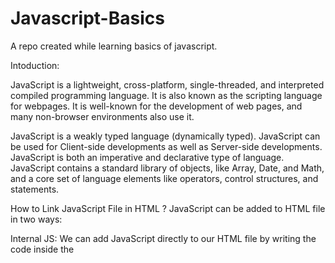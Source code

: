 # Javascript-Basics
A repo created while learning basics of javascript.

Intoduction:
    
JavaScript is a lightweight, cross-platform, single-threaded, and interpreted compiled programming language. It is also known as the scripting language for webpages. It is well-known for the development of web pages, and many non-browser environments also use it.

JavaScript is a weakly typed language (dynamically typed). JavaScript can be used for Client-side developments as well as Server-side developments. JavaScript is both an imperative and declarative type of language. JavaScript contains a standard library of objects, like Array, Date, and Math, and a core set of language elements like operators, control structures, and statements. 

How to Link JavaScript File in HTML ?
JavaScript can be added to HTML file in two ways:

Internal JS: We can add JavaScript directly to our HTML file by writing the code inside the <script> tag. The <script> tag can either be placed inside the <head> or the <body> tag according to the requirement.
External JS: We can write JavaScript code in another files having an extension.js and then link this file inside the <head> tag of the HTML file in which we want to add this code.

History of JavaScript
It was created in 1995 by Brendan Eich while he was an engineer at Netscape. It was originally going to be named LiveScript but was renamed. Unlike most programming languages, JavaScript language has no concept of input or output. It is designed to run as a scripting language in a host environment, and it is up to the host environment to provide mechanisms for communicating with the outside world. The most common host environment is the browser. 

Features of JavaScript
According to a recent survey conducted by Stack Overflow, JavaScript is the most popular language on earth. 
With advances in browser technology and JavaScript having moved into the server with Node.js and other frameworks, JavaScript is capable of so much more. Here are a few things that we can do with JavaScript: 

JavaScript was created in the first place for DOM manipulation. Earlier websites were mostly static, after JS was created dynamic Web sites were made.
Functions in JS are objects. They may have properties and methods just like other objects. They can be passed as arguments in other functions.
Can handle date and time.
Performs Form Validation although the forms are created using HTML.
No compiler is needed.

Applications of JavaScript
Web Development: Adding interactivity and behavior to static sites JavaScript was invented to do this in 1995. By using AngularJS that can be achieved so easily.
Web Applications: With technology, browsers have improved to the extent that a language was required to create robust web applications. When we explore a map in Google Maps then we only need to click and drag the mouse. All detailed view is just a click away, and this is possible only because of JavaScript. It uses Application Programming Interfaces(APIs) that provide extra power to the code. The Electron and React are helpful in this department.
Server Applications: With the help of Node.js, JavaScript made its way from client to server and Node.js is the most powerful on the server side.
Games: Not only in websites, but JavaScript also helps in creating games for leisure. The combination of JavaScript and HTML 5 makes JavaScript popular in game development as well. It provides the EaseJS library which provides solutions for working with rich graphics.
Smartwatches: JavaScript is being used in all possible devices and applications. It provides a library PebbleJS which is used in smartwatch applications. This framework works for applications that require the Internet for their functioning.
Art: Artists and designers can create whatever they want using JavaScript to draw on HTML 5 canvas, and make the sound more effective also can be used p5.js library.
Machine Learning: This JavaScript ml5.js library can be used in web development by using machine learning.
Mobile Applications: JavaScript can also be used to build an application for non-web contexts. The features and uses of JavaScript make it a powerful tool for creating mobile applications. This is a Framework for building web and mobile apps using JavaScript. Using React Native, we can build mobile applications for different operating systems. We do not require to write code for different systems. Write once use it anywhere!

Limitations of JavaScript
 Security risks: JavaScript can be used to fetch data using AJAX or by manipulating tags that load data such as <img>, <object>, <script>. These attacks are called cross-site script attacks. They inject JS that is not part of the site into the visitor’s browser thus fetching the details. 
Performance: JavaScript does not provide the same level of performance as offered by many traditional languages as a complex program written in JavaScript would be comparatively slow. But as JavaScript is used to perform simple tasks in a browser, so performance is not considered a big restriction in its use.
Complexity: To master a scripting language, programmers must have a thorough knowledge of all the programming concepts, core language objects, and client and server-side objects otherwise it would be difficult for them to write advanced scripts using JavaScript.
Weak error handling and type checking facilities: It is a weakly typed language as there is no need to specify the data type of the variable. So wrong type checking is not performed by compile.

JavaScript is considered lightweight due to the fact that it has low CPU usage, is easy to implement, and has a minimalist syntax. Minimalist syntax as in, has no data types. Everything is treated here as an object. It is very easy to learn because of its syntax similar to C++ and Java.

A lightweight language does not consume much of your CPU’s resources. It doesn’t put excess strain on your CPU or RAM. JavaScript runs in the browser even though it has complex paradigms and logic which means it uses fewer resources than other languages. For example, NodeJs, a variation of JavaScript not only performs faster computations but also uses fewer resources than its counterparts such as Dart or Java.

Additionally, when compared with other programming languages, it has fewer in-built libraries or frameworks, contributing as another reason for it being lightweight. However, this brings a drawback in that we need to incorporate external libraries and frameworks. 

JavaScript is both compiled and interpreted. In the earlier versions of JavaScript, it used only the interpreter that executed code line by line and shows the result immediately. But with time the performance became an issue as interpretation is quite slow. Therefore, in the newer versions of JS, probably after the V8, the JIT compiler was also incorporated to optimize the execution and display the result more quickly. This JIT compiler generates a bytecode that is relatively easier to code. This bytecode is a set of highly optimized instructions. 
The V8 engine initially uses an interpreter, to interpret the code. On further executions, the V8 engine finds patterns such as frequently executed functions, and frequently used variables, and compiles them to improve performance.

JavaScript is best known for web page development but it is also used in a variety of non-browser environments. 

Introduction to Object Oriented Programming in Javascript :

    The concept of Object Oriented Programming in JavaScript was introduced in ES6. Before ES6 JavaScript did not support the OOPs and it was a completely functional-based programming language everything was done with the help of functions. We can implement the OOPs in ES6 by creating classes and their object instances. Now, after the introduction of ES6, JavaScript become an Object Oriented Programming language as it supports all four basic pillars of OOPs which are inheritance, encapsulation, abstraction, and polymorphism.

    As JavaScript is widely used in Web Development, in this article we will explore some of the Object Oriented mechanisms supported by JavaScript to get the most out of it. Some of the common interview questions in JavaScript on OOPS include:

How is Object-Oriented Programming implemented in JavaScript? 
How does it differ from other languages? 
Can you implement Inheritance in JavaScript?
and so on…

There are certain features or mechanisms which make a Language Object-Oriented like:

OOPs Concept in JavaScript

Object	Classes	Encapsulation
Abstraction	Inheritance	Polymorphism
Let’s dive into the details of each one of them and see how they are implemented in JavaScript.

Object: An Object is a unique entity that contains properties and methods. For example “a car” is a real-life Object, which has some characteristics like color, type, model, and horsepower and performs certain actions like driving. The characteristics of an Object are called Properties in Object-Oriented Programming and the actions are called methods. An Object is an instance of a class. Objects are everywhere in JavaScript, almost every element is an Object whether it is a function, array, or string. 

Note: A Method in javascript is a property of an object whose value is a function. 

The object can be created in two ways in JavaScript:

Object Literal
Object Constructor

Note: The JavaScript Object.create() Method creates a new object, using an existing object as the prototype of the newly created object.

Classes: Classes are blueprints of an Object. A class can have many Objects because the class is a template while Objects are instances of the class or the concrete implementation. 
Before we move further into implementation, we should know unlike other Object Oriented languages there are no classes in JavaScript we have only Object. To be more precise, JavaScript is a prototype-based Object Oriented Language, which means it doesn’t have classes, rather it defines behaviors using a constructor function and then reuses it using the prototype. 

Abstraction: Abstraction means displaying only essential information and hiding the details. Data abstraction refers to providing only essential information about the data to the outside world, hiding the background details or implementation. 

Encapsulation: The process of wrapping properties and functions within a single unit is known as encapsulation. 

Inheritance: It is a concept in which some properties and methods of an Object are being used by another Object. Unlike most of the OOP languages where classes inherit classes, JavaScript Objects inherit Objects i.e. certain features (property and methods) of one object can be reused by other Objects. 

Note: The Person and Student objects both have the same method (i.e toString()), this is called Method Overriding. Method Overriding allows a method in a child class to have the same name(polymorphism) and method signature as that of a parent class. 

Polymorphism: Polymorphism is one of the core concepts of object-oriented programming languages. Polymorphism means the same function with different signatures is called many times. In real life, for example, a boy at the same time may be a student, a class monitor, etc. So a boy can perform different operations at the same time. Polymorphism can be achieved by method overriding and method overloading

JavaScript is best known for web page development but it is also used in a variety of non-browser environments.